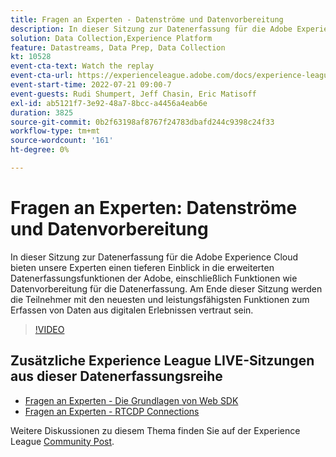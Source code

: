```yaml
---
title: Fragen an Experten - Datenströme und Datenvorbereitung
description: In dieser Sitzung zur Datenerfassung für die Adobe Experience Cloud bieten unsere Experten einen tieferen Einblick in die erweiterten Datenerfassungsfunktionen der Adobe, einschließlich Funktionen wie Datenvorbereitung für die Datenerfassung. Am Ende dieser Sitzung werden die Teilnehmer mit den neuesten und leistungsfähigsten Funktionen zum Erfassen von Daten aus digitalen Erlebnissen vertraut sein.
solution: Data Collection,Experience Platform
feature: Datastreams, Data Prep, Data Collection
kt: 10528
event-cta-text: Watch the replay
event-cta-url: https://experienceleague.adobe.com/docs/experience-league-live-events/events/episodes/exl-live-episode-07-21-22.html?lang=en
event-start-time: 2022-07-21 09:00-7
event-guests: Rudi Shumpert, Jeff Chasin, Eric Matisoff
exl-id: ab5121f7-3e92-48a7-8bcc-a4456a4eab6e
duration: 3825
source-git-commit: 0b2f63198af8767f24783dbafd244c9398c24f33
workflow-type: tm+mt
source-wordcount: '161'
ht-degree: 0%

---
```


# Fragen an Experten: Datenströme und Datenvorbereitung

In dieser Sitzung zur Datenerfassung für die Adobe Experience Cloud bieten unsere Experten einen tieferen Einblick in die erweiterten Datenerfassungsfunktionen der Adobe, einschließlich Funktionen wie Datenvorbereitung für die Datenerfassung. Am Ende dieser Sitzung werden die Teilnehmer mit den neuesten und leistungsfähigsten Funktionen zum Erfassen von Daten aus digitalen Erlebnissen vertraut sein.

>[!VIDEO](https://video.tv.adobe.com/v/345342/?quality=12&learn=on)

## Zusätzliche Experience League LIVE-Sitzungen aus dieser Datenerfassungsreihe

* [Fragen an Experten - Die Grundlagen von Web SDK](exl-live-episode-05-26-22.md)
* [Fragen an Experten - RTCDP Connections](exl-live-episode-06-23-22.md)

Weitere Diskussionen zu diesem Thema finden Sie auf der Experience League [Community Post](https://experienceleaguecommunities.adobe.com/t5/adobe-experience-platform/aep-community-qna-coffee-break-7-21-22-10-30am-pt-adobe/td-p/461503).

